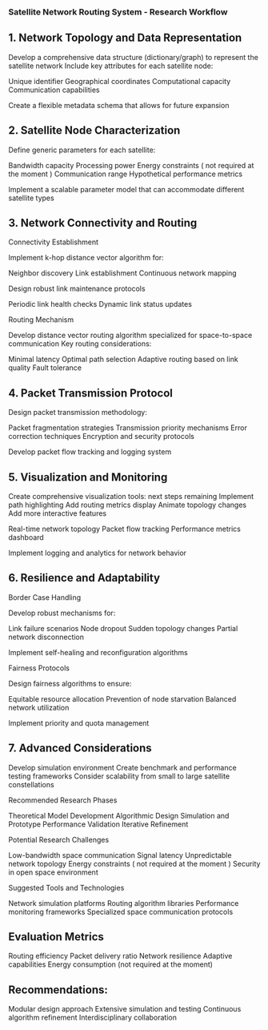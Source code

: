 ### Satellite Network Routing System - Research Workflow

## 1. Network Topology and Data Representation

Develop a comprehensive data structure (dictionary/graph) to represent the satellite network
Include key attributes for each satellite node:

Unique identifier
Geographical coordinates
Computational capacity
Communication capabilities


Create a flexible metadata schema that allows for future expansion

## 2. Satellite Node Characterization

Define generic parameters for each satellite:

Bandwidth capacity
Processing power
Energy constraints ( not required at the moment )
Communication range
Hypothetical performance metrics


Implement a scalable parameter model that can accommodate different satellite types

## 3. Network Connectivity and Routing
Connectivity Establishment

Implement k-hop distance vector algorithm for:

Neighbor discovery
Link establishment
Continuous network mapping


Design robust link maintenance protocols

Periodic link health checks
Dynamic link status updates



Routing Mechanism

Develop distance vector routing algorithm specialized for space-to-space communication
Key routing considerations:

Minimal latency
Optimal path selection
Adaptive routing based on link quality
Fault tolerance



## 4. Packet Transmission Protocol

Design packet transmission methodology:

Packet fragmentation strategies
Transmission priority mechanisms
Error correction techniques
Encryption and security protocols


Develop packet flow tracking and logging system

## 5. Visualization and Monitoring

Create comprehensive visualization tools:
next steps remaining 
Implement path highlighting
Add routing metrics display
Animate topology changes
Add more interactive features

Real-time network topology
Packet flow tracking
Performance metrics dashboard


Implement logging and analytics for network behavior

## 6. Resilience and Adaptability
Border Case Handling

Develop robust mechanisms for:

Link failure scenarios
Node dropout
Sudden topology changes
Partial network disconnection


Implement self-healing and reconfiguration algorithms

Fairness Protocols

Design fairness algorithms to ensure:

Equitable resource allocation
Prevention of node starvation
Balanced network utilization


Implement priority and quota management

## 7. Advanced Considerations

Develop simulation environment
Create benchmark and performance testing frameworks
Consider scalability from small to large satellite constellations

Recommended Research Phases

Theoretical Model Development
Algorithmic Design
Simulation and Prototype
Performance Validation
Iterative Refinement

Potential Research Challenges

Low-bandwidth space communication
Signal latency
Unpredictable network topology
Energy constraints ( not required at the moment )
Security in open space environment

Suggested Tools and Technologies

Network simulation platforms
Routing algorithm libraries
Performance monitoring frameworks
Specialized space communication protocols

## Evaluation Metrics

Routing efficiency
Packet delivery ratio
Network resilience
Adaptive capabilities
Energy consumption (not required at the moment)

## Recommendations:

Modular design approach
Extensive simulation and testing
Continuous algorithm refinement
Interdisciplinary collaboration
